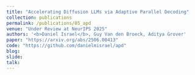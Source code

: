 ```yaml
---
title: "Accelerating Diffusion LLMs via Adaptive Parallel Decoding"
collection: publications
permalink: /publications/05_apd
venue: "Under Review at NeurIPS 2025"
authors: '<b>Daniel Israel</b>, Guy Van den Broeck, Aditya Grover'
paper: "https://arxiv.org/abs/2506.00413"
code: "https://github.com/danielmisrael/apd"
blog:
slide:
talk:
---
```

